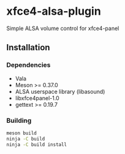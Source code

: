 # xfce4-alsa-plugin
Simple ALSA volume control for xfce4-panel

## Installation
### Dependencies
- Vala
- Meson >= 0.37.0
- ALSA userspace library (libasound)
- libxfce4panel-1.0
- gettext >= 0.19.7

### Building
```sh
meson build
ninja -C build
ninja -C build install
```
